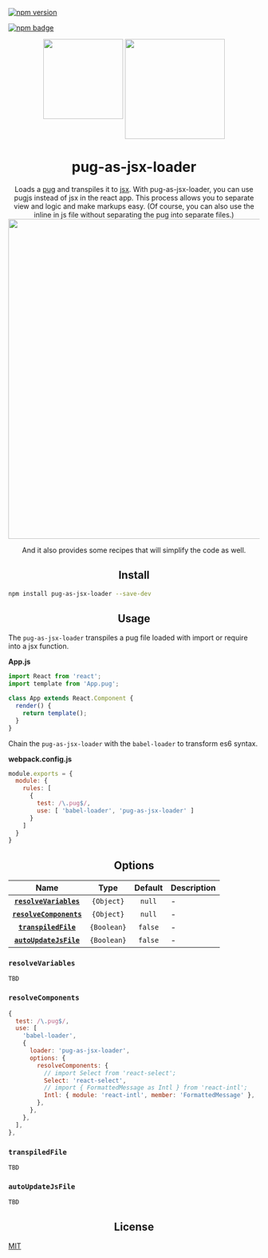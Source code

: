 [![npm version](https://badge.fury.io/js/pug-as-jsx-loader.svg)](https://badge.fury.io/js/pug-as-jsx-loader)

[![npm badge][npm-badge-png]][package-url]

<div align="center">
  <img width="160" height="160"
    src="https://bluewings.github.io/pug-as-jsx-loader/static/img/pug-as-jsx.png">
  <a href="https://github.com/webpack/webpack" style="vertical-align:top">
    <img width="200" height="200"
      src="https://webpack.js.org/assets/icon-square-big.svg">
  </a>
  <h1>pug-as-jsx-loader</h1>
  Loads a <a href="https://github.com/pugjs/pug">pug</a> and transpiles it to <a href="https://reactjs.org/docs/introducing-jsx.html">jsx</a>.
  With pug-as-jsx-loader, you can use pugjs instead of jsx in the react app.
This process allows you to separate view and logic and make markups easy.
(Of course, you can also use the inline in js file without separating the pug into separate files.)

  <img width="640"  src="https://bluewings.github.io/pug-as-jsx-loader/static/img/anim-pug-as-jsx.gif">

And it also provides some recipes that will simplify the code as well.


</div>

<h2 align="center">Install</h2>

```bash
npm install pug-as-jsx-loader --save-dev
```

<h2 align="center">Usage</h2>

The ```pug-as-jsx-loader``` transpiles a pug file loaded with import or require into a jsx function. 

**App.js**
```js
import React from 'react';
import template from 'App.pug';

class App extends React.Component {
  render() {
    return template();
  }
}
```

Chain the ```pug-as-jsx-loader``` with the ```babel-loader``` to transform es6 syntax.

**webpack.config.js**
```js
module.exports = {
  module: {
    rules: [
      {
        test: /\.pug$/,
        use: [ 'babel-loader', 'pug-as-jsx-loader' ]
      }
    ]
  }
}
```

<h2 align="center">Options</h2>

|Name|Type|Default|Description|
|:--:|:--:|:-----:|:----------|
|**[`resolveVariables`](#resolvevariables)**|`{Object}`|`null`| -|
|**[`resolveComponents`](#resolvecomponents)** |`{Object}`|`null`| -|
|**[`transpiledFile`](#transpiledfile)** |`{Boolean}`|`false`| -|
|**[`autoUpdateJsFile`](#autoiupdatejsfile)** |`{Boolean}`|`false`| -|

### `resolveVariables`

```
TBD
```

### `resolveComponents`

```js
{
  test: /\.pug$/,
  use: [
    'babel-loader',
    {
      loader: 'pug-as-jsx-loader',
      options: {
        resolveComponents: {
          // import Select from 'react-select';
          Select: 'react-select',
          // import { FormattedMessage as Intl } from 'react-intl';
          Intl: { module: 'react-intl', member: 'FormattedMessage' },
        },
      },
    },
  ],
},
```

### `transpiledFile`

```
TBD
```

### `autoUpdateJsFile`

```
TBD
```

<h2 align="center">License</h2>

[MIT](http://www.opensource.org/licenses/mit-license.php)

[npm-badge-png]: https://nodei.co/npm/pug-as-jsx-loader.png
[package-url]: https://www.npmjs.com/package/pug-as-jsx-loader
